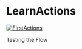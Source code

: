 # LearnActions

[![FirstActions](https://github.com/Sudh33r/LearnActions/actions/workflows/first.yml/badge.svg?branch=main)](https://github.com/Sudh33r/LearnActions/actions/workflows/first.yml)

Testing the Flow
